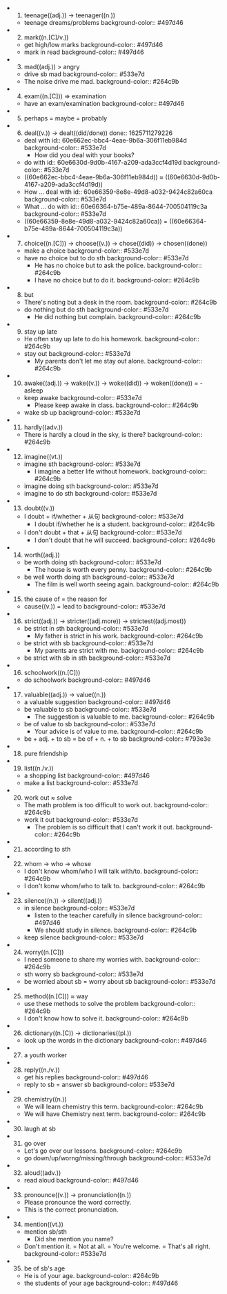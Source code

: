 -
  1. teenage((adj.)) -> teenager((n.))
	- teenage dreams/problems
	  background-color:: #497d46
-
  2. mark((n.[C]/v.))
	- get high/low marks
	  background-color:: #497d46
	- mark in read
	  background-color:: #497d46
-
  3. mad((adj.)) > angry
	- drive sb mad
	  background-color:: #533e7d
	- The noise drive me mad.
	  background-color:: #264c9b
-
  4. exam((n.[C])) => examination
	- have an exam/examination
	  background-color:: #497d46
-
  5. perhaps = maybe = probably
-
  6. deal((v.)) -> dealt((did/done))
  done:: 1625711279226
	- deal with
	  id:: 60e662ec-bbc4-4eae-9b6a-306f11eb984d
	  background-color:: #533e7d
		- How did you deal with your books?
	- do with
	  id:: 60e6630d-9d0b-4167-a209-ada3ccf4d19d
	  background-color:: #533e7d
	- ((60e662ec-bbc4-4eae-9b6a-306f11eb984d)) ≈ ((60e6630d-9d0b-4167-a209-ada3ccf4d19d))
	- How ... deal with
	  id:: 60e66359-8e8e-49d8-a032-9424c82a60ca
	  background-color:: #533e7d
	- What ... do with
	  id:: 60e66364-b75e-489a-8644-700504119c3a
	  background-color:: #533e7d
	- ((60e66359-8e8e-49d8-a032-9424c82a60ca)) = ((60e66364-b75e-489a-8644-700504119c3a))
-
  7. choice((n.[C])) -> choose((v.)) -> chose((did)) -> chosen((done))
	- make a choice
	  background-color:: #533e7d
	- have no choice but to do sth
	  background-color:: #533e7d
		- He has no choice but to ask the police.
		  background-color:: #264c9b
		- I have no choice but to do it.
		  background-color:: #264c9b
-
  8. but
	- There's noting but a desk in the room.
	  background-color:: #264c9b
	- do nothing but do sth
	  background-color:: #533e7d
		- He did nothing but complain.
		  background-color:: #264c9b
-
  9. stay up late
	- He often stay up late to do his homework.
	  background-color:: #264c9b
	- stay out
	  background-color:: #533e7d
		- My parents don't let me stay out alone.
		  background-color:: #264c9b
-
  10. awake((adj.)) -> wake((v.)) -> woke((did)) -> woken((done)) = -asleep
	- keep awake
	  background-color:: #533e7d
		- Please keep awake in class.
		  background-color:: #264c9b
	- wake sb up
	  background-color:: #533e7d
-
  11. hardly((adv.))
	- There is hardly a cloud in the sky, is there?
	  background-color:: #264c9b
-
  12. imagine((vt.))
	- imagine sth
	  background-color:: #533e7d
		- I imagine a better life without homework.
		  background-color:: #264c9b
	- imagine doing sth
	  background-color:: #533e7d
	- imagine to do sth
	  background-color:: #533e7d
-
  13. doubt((v.))
	- I doubt + if/whether + 从句
	  background-color:: #533e7d
		- I doubt if/whether he is a student.
		  background-color:: #264c9b
	- I don't doubt + that + 从句
	  background-color:: #533e7d
		- I don't doubt that he will succeed.
		  background-color:: #264c9b
-
  14. worth((adj.))
	- be worth doing sth
	  background-color:: #533e7d
		- The house is worth every penny.
		  background-color:: #264c9b
	- be well worth doing sth
	  background-color:: #533e7d
		- The film is well worth seeing again.
		  background-color:: #264c9b
-
  15. the cause of = the reason for
	- cause((v.)) = lead to
	  background-color:: #533e7d
-
  16. strict((adj.)) -> stricter((adj.more)) -> strictest((adj.most))
	- be strict in sth
	  background-color:: #533e7d
		- My father is strict in his work.
		  background-color:: #264c9b
	- be strict with sb
	  background-color:: #533e7d
		- My parents are strict with me.
		  background-color:: #264c9b
	- be strict with sb in sth
	  background-color:: #533e7d
-
  16. schoolwork((n.[C]))
	- do schoolwork
	  background-color:: #497d46
-
  17. valuable((adj.)) -> value((n.))
	- a valuable suggestion
	  background-color:: #497d46
	- be valuable to sb
	  background-color:: #533e7d
		- The suggestion is valuable to me.
		  background-color:: #264c9b
	- be of value to sb
	  background-color:: #533e7d
		- Your advice is of value to me.
		  background-color:: #264c9b
	- be + adj. + to sb = be of + n. + to sb
	  background-color:: #793e3e
-
  18. pure friendship
-
  19. list((n./v.))
	- a shopping list
	  background-color:: #497d46
	- make a list
	  background-color:: #533e7d
-
  20. work out ≈ solve
	- The math problem is too difficult to work out.
	  background-color:: #264c9b
	- work it out
	  background-color:: #533e7d
		- The problem is so difficult that I can't work it out.
		  background-color:: #264c9b
-
  21. according to sth
-
  22. whom -> who -> whose
	- I don't know whom/who I will talk with/to.
	  background-color:: #264c9b
	- I don't konw whom/who to talk to.
	  background-color:: #264c9b
-
  23. silence((n.)) -> silent((adj.))
	- in silence
	  background-color:: #533e7d
		- listen to the teacher carefully in silence
		  background-color:: #497d46
		- We should study in silence.
		  background-color:: #264c9b
	- keep silence
	  background-color:: #533e7d
-
  24. worry((n.[C]))
	- I need someone to share my worries with.
	  background-color:: #264c9b
	- sth worry sb
	  background-color:: #533e7d
	- be worried about sb = worry about sb
	  background-color:: #533e7d
-
  25. method((n.[C])) ≈ way
	- use these methods to solve the problem
	  background-color:: #264c9b
	- I don't know how to solve it.
	  background-color:: #264c9b
-
  26. dictionary((n.[C)) -> dictionaries((pl.))
	- look up the words in the dictionary
	  background-color:: #497d46
-
  27. a youth worker
-
  28. reply((n./v.))
	- get his replies
	  background-color:: #497d46
	- reply to sb = answer sb
	  background-color:: #533e7d
-
  29. chemistry((n.))
	- We will learn chemistry this term.
	  background-color:: #264c9b
	- We will have Chemistry next term.
	  background-color:: #264c9b
-
  30. laugh at sb
-
  31. go over
	- Let's go over our lessons.
	  background-color:: #264c9b
	- go down/up/worng/missing/through
	  background-color:: #533e7d
-
  32. aloud((adv.))
	- read aloud
	  background-color:: #497d46
-
  33. pronounce((v.)) -> pronunciation((n.))
	- Please pronounce the word correctly.
	- This is the correct pronunciation.
-
  34. mention((vt.))
	- mention sb/sth
		- Did she mention you name?
	- Don't mention it. = Not at all. = You're welcome. = That's all right.
	  background-color:: #533e7d
-
  35. be of sb's age
	- He is of your age.
	  background-color:: #264c9b
	- the students of your age
	  background-color:: #497d46